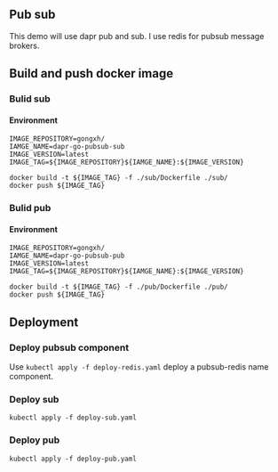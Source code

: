 ## Pub sub
This demo will use dapr pub and sub. I use redis for pubsub message brokers.

## Build and push docker image
### Bulid sub
#### Environment
```
IMAGE_REPOSITORY=gongxh/
IAMGE_NAME=dapr-go-pubsub-sub
IMAGE_VERSION=latest
IMAGE_TAG=${IMAGE_REPOSITORY}${IAMGE_NAME}:${IMAGE_VERSION}
```
```shell
docker build -t ${IMAGE_TAG} -f ./sub/Dockerfile ./sub/
docker push ${IMAGE_TAG}
```

### Bulid pub
#### Environment
```
IMAGE_REPOSITORY=gongxh/
IAMGE_NAME=dapr-go-pubsub-pub
IMAGE_VERSION=latest
IMAGE_TAG=${IMAGE_REPOSITORY}${IAMGE_NAME}:${IMAGE_VERSION}
```
```shell
docker build -t ${IMAGE_TAG} -f ./pub/Dockerfile ./pub/
docker push ${IMAGE_TAG}
```

## Deployment
### Deploy pubsub component
Use `kubectl apply -f deploy-redis.yaml` deploy a pubsub-redis name component.
### Deploy sub
`kubectl apply -f deploy-sub.yaml`
### Deploy pub
`kubectl apply -f deploy-pub.yaml`
